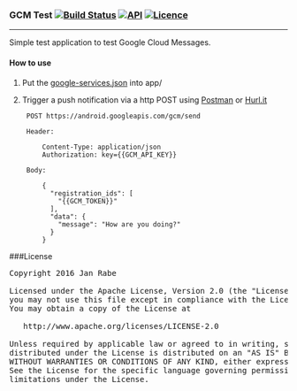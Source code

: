 ### GCM Test [![Build Status](https://travis-ci.org/kibotu/GCM-Android.svg?branch=master)](https://travis-ci.org/kibotu/GCM-Android)  [![API](https://img.shields.io/badge/API-15%2B-brightgreen.svg?style=flat)](https://android-arsenal.com/api?level=15) [![Licence](https://img.shields.io/badge/licence-Apache-blue.svg)](https://raw.githubusercontent.com/kibotu/GCM-Android)
-----------


Simple test application to test Google Cloud Messages.

#### How to use

1. Put the [google-services.json](https://developers.google.com/mobile/add?platform=android&cntapi=gcm) into app/ 

2. Trigger a push notification via a http POST using [Postman](https://chrome.google.com/webstore/detail/postman/fhbjgbiflinjbdggehcddcbncdddomop?hl=en) or [Hurl.it](http://www.Hurl.it)
    
        POST https://android.googleapis.com/gcm/send
        
        Header:
        
            Content-Type: application/json
            Authorization: key={{GCM_API_KEY}} 
        
        Body:
        
            {
              "registration_ids": [
                "{{GCM_TOKEN}}"
              ],
              "data": {
                "message": "How are you doing?"
              }
            }
            
               
###License
<pre>
Copyright 2016 Jan Rabe

Licensed under the Apache License, Version 2.0 (the "License");
you may not use this file except in compliance with the License.
You may obtain a copy of the License at

   http://www.apache.org/licenses/LICENSE-2.0

Unless required by applicable law or agreed to in writing, software
distributed under the License is distributed on an "AS IS" BASIS,
WITHOUT WARRANTIES OR CONDITIONS OF ANY KIND, either express or implied.
See the License for the specific language governing permissions and
limitations under the License.
</pre>